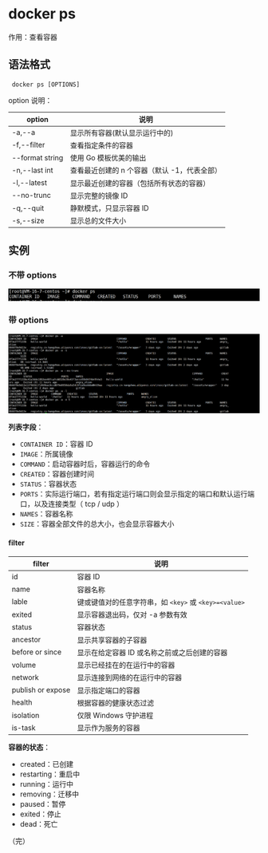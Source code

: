 # docker ps

作用：查看容器

## 语法格式

```
 docker ps [OPTIONS]
```

option 说明：

| option          | 说明                                         |
| --------------- | -------------------------------------------- |
| -a,--a          | 显示所有容器(默认显示运行中的)               |
| -f,--filter     | 查看指定条件的容器                           |
| --format string | 使用 Go 模板优美的输出                       |
| -n,--last int   | 查看最近创建的 n 个容器（默认 -1，代表全部） |
| -l,--latest     | 显示最近创建的容器（包括所有状态的容器）     |
| --no-trunc      | 显示完整的镜像 ID                            |
| -q,--quit       | 静默模式，只显示容器 ID                      |
| -s,--size       | 显示总的文件大小                             |

## 实例

### 不带 options

![ps](./images/ps1png.png)

### 带 options

![ps](./images/ps2.png)

**列表字段**：

- `CONTAINER ID`：容器 ID
- `IMAGE`：所属镜像
- `COMMAND`：启动容器时后，容器运行的命令
- `CREATED`：容器创建时间
- `STATUS`：容器状态
- `PORTS`：实际运行端口，若有指定运行端口则会显示指定的端口和默认运行端口，以及连接类型（ tcp / udp ）
- `NAMES`：容器名称
- `SIZE`：容器全部文件的总大小，也会显示容器大小

#### filter

| filter            | 说明                                              |
| ----------------- | ------------------------------------------------- |
| id                | 容器 ID                                           |
| name              | 容器名称                                          |
| lable             | 键或键值对的任意字符串，如 `<key>` 或 `<key>=<value>` |
| exited            | 显示容器退出码，仅对 -a 参数有效                  |
| status            | 容器状态                                          |
| ancestor          | 显示共享容器的子容器                              |
| before or since   | 显示在给定容器 ID 或名称之前或之后创建的容器      |
| volume            | 显示已经挂在的在运行中的容器                      |
| network           | 显示连接到网络的在运行中的容器                    |
| publish or expose | 显示指定端口的容器                                |
| health            | 根据容器的健康状态过滤                            |
| isolation         | 仅限 Windows 守护进程                             |
| is-task           | 显示作为服务的容器                                |

**容器的状态**：

- created：已创建
- restarting：重启中
- running：运行中
- removing：迁移中
- paused：暂停
- exited：停止
- dead：死亡

（完）